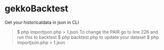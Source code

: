 # gekkoBacktest
Get your historicaldata in json in CLI
> $ php importjson.php > 1.json
To change the PAIR go to line 226 and run this to backtest
> $ php backtest.php 
to update your dataset
> $ php importjson.php > 1.json


